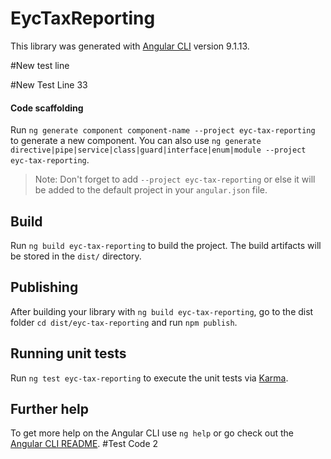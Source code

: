 # EycTaxReporting

 This  library was generated with [Angular CLI](https://github.com/angular/angular-cli) version 9.1.13.

#New test line

#New Test Line 33

#### Code scaffolding

Run `ng generate component component-name --project eyc-tax-reporting` to generate a new component. You can also use `ng generate directive|pipe|service|class|guard|interface|enum|module --project eyc-tax-reporting`.
> Note: Don't forget to add `--project eyc-tax-reporting` or else it will be added to the default project in your `angular.json` file. 

## Build

Run `ng build eyc-tax-reporting` to build the project. The build artifacts will be stored in the `dist/` directory.

## Publishing

After building your library with `ng build eyc-tax-reporting`, go to the dist folder `cd dist/eyc-tax-reporting` and run `npm publish`.

## Running unit tests

Run `ng test eyc-tax-reporting` to execute the unit tests via [Karma](https://karma-runner.github.io).

## Further help

To get more help on the Angular CLI use `ng help` or go check out the [Angular CLI README](https://github.com/angular/angular-cli/blob/master/README.md).
#Test Code 2

